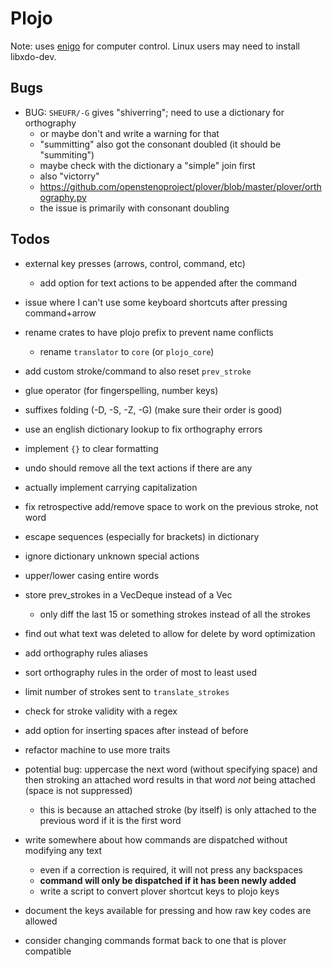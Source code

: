 # Plojo

Note: uses [enigo](https://crates.io/crates/enigo) for computer control. Linux
users may need to install libxdo-dev.

## Bugs

- BUG: `SHEUFR/-G` gives "shiverring"; need to use a dictionary for orthography
  - or maybe don't and write a warning for that
  - "summitting" also got the consonant doubled (it should be "summiting")
  - maybe check with the dictionary a "simple" join first
  - also "victorry"
  - https://github.com/openstenoproject/plover/blob/master/plover/orthography.py
  - the issue is primarily with consonant doubling

## Todos

- external key presses (arrows, control, command, etc)
    - add option for text actions to be appended after the command
- issue where I can't use some keyboard shortcuts after pressing command+arrow
- rename crates to have plojo prefix to prevent name conflicts
  - rename `translator` to `core` (or `plojo_core`)
- add custom stroke/command to also reset `prev_stroke`
- glue operator (for fingerspelling, number keys)
- suffixes folding (-D, -S, -Z, -G) (make sure their order is good)
- use an english dictionary lookup to fix orthography errors
- implement `{}` to clear formatting

- undo should remove all the text actions if there are any
- actually implement carrying capitalization
- fix retrospective add/remove space to work on the previous stroke, not word
- escape sequences (especially for brackets) in dictionary
- ignore dictionary unknown special actions
- upper/lower casing entire words
- store prev_strokes in a VecDeque instead of a Vec
  - only diff the last 15 or something strokes instead of all the strokes
- find out what text was deleted to allow for delete by word optimization
- add orthography rules aliases
- sort orthography rules in the order of most to least used
- limit number of strokes sent to `translate_strokes`
- check for stroke validity with a regex
- add option for inserting spaces after instead of before
- refactor machine to use more traits
- potential bug: uppercase the next word (without specifying space) and then
  stroking an attached word results in that word *not* being attached (space is
  not suppressed)
  - this is because an attached stroke (by itself) is only attached to the
    previous word if it is the first word
- write somewhere about how commands are dispatched without modifying any text
  - even if a correction is required, it will not press any backspaces
  - **command will only be dispatched if it has been newly added**
  - write a script to convert plover shortcut keys to plojo keys
- document the keys available for pressing and how raw key codes are allowed
- consider changing commands format back to one that is plover compatible
